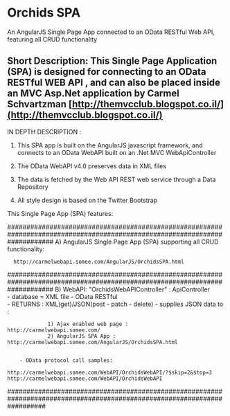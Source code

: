 # Orchids SPA
An AngularJS Single Page App connected to an OData RESTful Web API, featuring all CRUD functionality

Short Description:
This Single Page Application (SPA) is designed for connecting to an OData RESTful WEB API , and can also be placed inside an MVC Asp.Net application
by Carmel Schvartzman
[http://themvcclub.blogspot.co.il/](http://themvcclub.blogspot.co.il/)
---------------------------------------------------------------------- 


IN DEPTH DESCRIPTION :


1) This SPA app is built on the AngularJS javascript framework, and connects to an OData WebAPI 
built on an .Net MVC WebApiController

2) The OData WebAPI v4.0 preserves data in XML files

3) The data is fetched by the Web API REST web service through a Data Repository

4) All style design is based on the Twitter Bootstrap



This Single Page App (SPA) features:

############################################################################################################################
A) AngularJS Single Page App (SPA)  supporting all CRUD functionality:

  	  http://carmelwebapi.somee.com/AngularJS/OrchidsSPA.html



############################################################################################################################
B) WebAPI:  "OrchidsWebAPIController" : ApiController    
        - database = XML file - OData RESTful  
		- RETURNS : XML(get)/JSON(post - patch - delete)
        - supplies JSON data to :
		     

	             1) Ajax enabled web page :  http://carmelwebapi.somee.com/
	             2) AngularJS SPA App :      http://carmelwebapi.somee.com/AngularJS/OrchidsSPA.html     
	             

		- OData protocol call samples:

    http://carmelwebapi.somee.com/WebAPI/OrchidsWebAPI/?$skip=2&$top=3
    http://carmelwebapi.somee.com/WebAPI/OrchidsWebAPI




##########################################################################################################################
